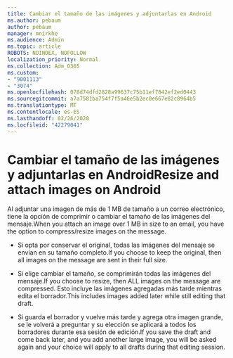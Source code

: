 ```yaml
---
title: Cambiar el tamaño de las imágenes y adjuntarlas en Android
ms.author: pebaum
author: pebaum
manager: mnirkhe
ms.audience: Admin
ms.topic: article
ROBOTS: NOINDEX, NOFOLLOW
localization_priority: Normal
ms.collection: Adm_O365
ms.custom:
- "9001113"
- "3074"
ms.openlocfilehash: 078d74dfd2828a99637c75b11ef7842ef2ed0443
ms.sourcegitcommit: a7a7581ba754f7f5a46e5b2ec0e667e82c8964b5
ms.translationtype: MT
ms.contentlocale: es-ES
ms.lasthandoff: 02/26/2020
ms.locfileid: "42279041"
---
```

# <a name="resize-and-attach-images-on-android"></a><span data-ttu-id="6ef72-102">Cambiar el tamaño de las imágenes y adjuntarlas en Android</span><span class="sxs-lookup"><span data-stu-id="6ef72-102">Resize and attach images on Android</span></span>

<span data-ttu-id="6ef72-103">Al adjuntar una imagen de más de 1 MB de tamaño a un correo electrónico, tiene la opción de comprimir o cambiar el tamaño de las imágenes del mensaje.</span><span class="sxs-lookup"><span data-stu-id="6ef72-103">When you attach an image over 1 MB in size to an email, you have the option to compress/resize images on the message.</span></span>
 
- <span data-ttu-id="6ef72-104">Si opta por conservar el original, todas las imágenes del mensaje se envían en su tamaño completo.</span><span class="sxs-lookup"><span data-stu-id="6ef72-104">If you choose to keep the original, then all images on the message are sent in their full size.</span></span>
 
- <span data-ttu-id="6ef72-105">Si elige cambiar el tamaño, se comprimirán todas las imágenes del mensaje.</span><span class="sxs-lookup"><span data-stu-id="6ef72-105">If you choose to resize, then ALL images on the message are compressed.</span></span>  <span data-ttu-id="6ef72-106">Esto incluye las imágenes agregadas más tarde mientras edita el borrador.</span><span class="sxs-lookup"><span data-stu-id="6ef72-106">This includes images added later while still editing that draft.</span></span>
 
- <span data-ttu-id="6ef72-107">Si guarda el borrador y vuelve más tarde y agrega otra imagen grande, se le volverá a preguntar y su elección se aplicará a todos los borradores durante esa sesión de edición.</span><span class="sxs-lookup"><span data-stu-id="6ef72-107">If you save the draft and come back later, and you add another large image, you will be asked again and your choice will apply to all drafts during that editing session.</span></span>
 
